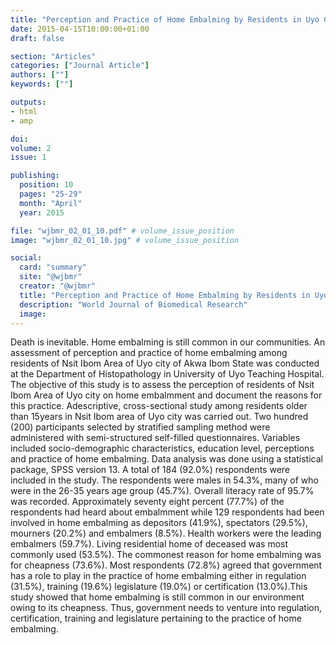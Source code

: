 ```yaml
---
title: "Perception and Practice of Home Embalming by Residents in Uyo City of Niger Delta Region of Nigeria"
date: 2015-04-15T10:00:00+01:00
draft: false

section: "Articles"
categories: ["Journal Article"]
authors: [""]
keywords: [""]

outputs: 
- html
- amp

doi:
volume: 2
issue: 1

publishing:
  position: 10
  pages: "25-29"
  month: "April"
  year: 2015

file: "wjbmr_02_01_10.pdf" # volume_issue_position
image: "wjbmr_02_01_10.jpg" # volume_issue_position

social:
  card: "summary"
  site: "@wjbmr"
  creator: "@wjbmr"
  title: "Perception and Practice of Home Embalming by Residents in Uyo City of Niger Delta Region of Nigeria"
  description: "World Journal of Biomedical Research"
  image:
---
```

Death is inevitable. Home embalming is still common in our communities. An assessment of perception and practice of home embalming among residents of Nsit Ibom Area of Uyo city of Akwa Ibom State was conducted at the Department of Histopathology in University of Uyo Teaching Hospital. The objective of this study is to assess the perception of residents of Nsit Ibom Area of Uyo city on home embalmment and document the reasons for this practice. Adescriptive, cross-sectional study among residents older than 15years in Nsit Ibom area of Uyo city was carried out. Two hundred (200) participants selected by stratified sampling method were administered with semi-structured self-filled questionnaires. Variables included socio-demographic characteristics, education level, perceptions and practice of home embalming. Data analysis was done using a statistical package, SPSS version 13. A total of 184 (92.0%) respondents were included in the study. The respondents were males in 54.3%, many of who were in the 26-35 years age group (45.7%). Overall literacy rate of 95.7% was recorded. Approximately seventy eight percent (77.7%) of the respondents had heard about embalmment while 129 respondents had been involved in home embalming as depositors (41.9%), spectators (29.5%), mourners (20.2%) and embalmers (8.5%). Health workers were the leading embalmers (59.7%). Living residential home of deceased was most commonly used (53.5%). The commonest reason for home embalming was for cheapness (73.6%). Most respondents (72.8%) agreed that government has a role to play in the practice of home embalming either in regulation (31.5%), training (19.6%) legislature (19.0%) or certification (13.0%).This study showed that home embalming is still common in our environment owing to its cheapness. Thus, government needs to venture into regulation, certification, training and legislature pertaining to the practice of home embalming. 